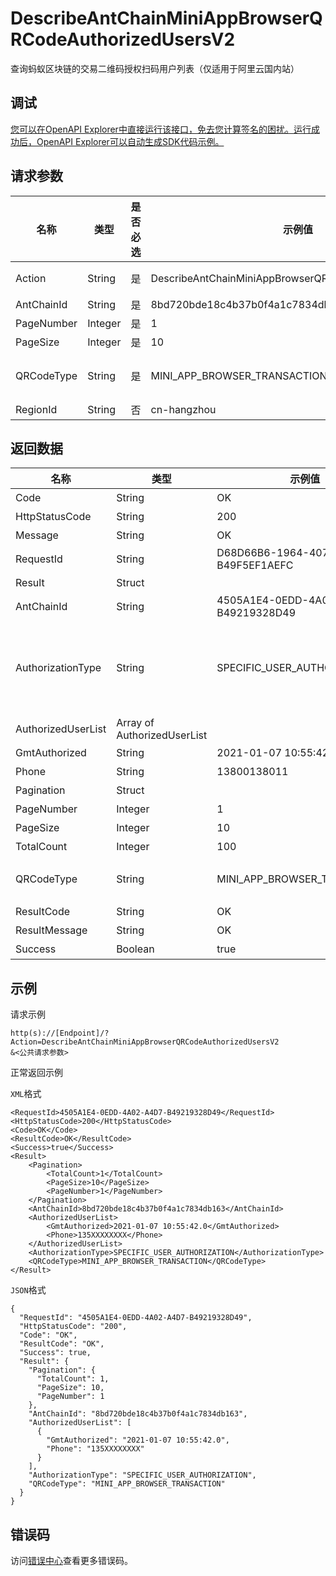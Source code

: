 # DescribeAntChainMiniAppBrowserQRCodeAuthorizedUsersV2

查询蚂蚁区块链的交易二维码授权扫码用户列表（仅适用于阿里云国内站）

## 调试

[您可以在OpenAPI Explorer中直接运行该接口，免去您计算签名的困扰。运行成功后，OpenAPI Explorer可以自动生成SDK代码示例。](https://api.aliyun.com/#product=Baas&api=DescribeAntChainMiniAppBrowserQRCodeAuthorizedUsersV2&type=RPC&version=2018-12-21)

## 请求参数

|名称|类型|是否必选|示例值|描述|
|--|--|----|---|--|
|Action|String|是|DescribeAntChainMiniAppBrowserQRCodeAuthorizedUsersV2|系统规定参数。取值：DescribeAntChainMiniAppBrowserQRCodeAuthorizedUsersV2。 |
|AntChainId|String|是|8bd720bde18c4b37b0f4a1c7834db163|区块链ID |
|PageNumber|Integer|是|1|页面编号，从1开始 |
|PageSize|Integer|是|10|每页显示条例数 |
|QRCodeType|String|是|MINI\_APP\_BROWSER\_TRANSACTION|二维码类型，当前可以选值为 MINI\_APP\_BROWSER\_TRANSACTION 代表支付宝小程序区块链浏览器。 |
|RegionId|String|否|cn-hangzhou|地域ID，限制cn-hangzhou |

## 返回数据

|名称|类型|示例值|描述|
|--|--|---|--|
|Code|String|OK|返回码 |
|HttpStatusCode|String|200|请求返回码 |
|Message|String|OK|请求消息 |
|RequestId|String|D68D66B6-1964-4073-8714-B49F5EF1AEFC|请求ID |
|Result|Struct| |请求结果 |
|AntChainId|String|4505A1E4-0EDD-4A02-A4D7-B49219328D49|区块链ID |
|AuthorizationType|String|SPECIFIC\_USER\_AUTHORIZATION|授权类型， 当前可选值为 ALL\_USER\_AUTHORIZATION 代表授权所有用户，SPECIFIC\_USER\_AUTHORIZATION 代表授权部分用户，UNAUTHORIZED 代表未授权 |
|AuthorizedUserList|Array of AuthorizedUserList| |授权用户列表 |
|GmtAuthorized|String|2021-01-07 10:55:42|授权时间 |
|Phone|String|13800138011|被授权手机号 |
|Pagination|Struct| |分页情况 |
|PageNumber|Integer|1|页面编号，从1开始 |
|PageSize|Integer|10|每页显示条例数 |
|TotalCount|Integer|100|总授权用户数 |
|QRCodeType|String|MINI\_APP\_BROWSER\_TRANSACTION|二维码类型，当前可以选值为 MINI\_APP\_BROWSER\_TRANSACTION 代表支付宝小程序区块链浏览器。 |
|ResultCode|String|OK|结果码 |
|ResultMessage|String|OK|结果消息 |
|Success|Boolean|true|结果状态 |

## 示例

请求示例

```
http(s)://[Endpoint]/?Action=DescribeAntChainMiniAppBrowserQRCodeAuthorizedUsersV2
&<公共请求参数>
```

正常返回示例

`XML`格式

```
<RequestId>4505A1E4-0EDD-4A02-A4D7-B49219328D49</RequestId>
<HttpStatusCode>200</HttpStatusCode>
<Code>OK</Code>
<ResultCode>OK</ResultCode>
<Success>true</Success>
<Result>
    <Pagination>
        <TotalCount>1</TotalCount>
        <PageSize>10</PageSize>
        <PageNumber>1</PageNumber>
    </Pagination>
    <AntChainId>8bd720bde18c4b37b0f4a1c7834db163</AntChainId>
    <AuthorizedUserList>
        <GmtAuthorized>2021-01-07 10:55:42.0</GmtAuthorized>
        <Phone>135XXXXXXXX</Phone>
    </AuthorizedUserList>
    <AuthorizationType>SPECIFIC_USER_AUTHORIZATION</AuthorizationType>
    <QRCodeType>MINI_APP_BROWSER_TRANSACTION</QRCodeType>
</Result>
```

`JSON`格式

```
{
  "RequestId": "4505A1E4-0EDD-4A02-A4D7-B49219328D49",
  "HttpStatusCode": "200",
  "Code": "OK",
  "ResultCode": "OK",
  "Success": true,
  "Result": {
    "Pagination": {
      "TotalCount": 1,
      "PageSize": 10,
      "PageNumber": 1
    },
    "AntChainId": "8bd720bde18c4b37b0f4a1c7834db163",
    "AuthorizedUserList": [
      {
        "GmtAuthorized": "2021-01-07 10:55:42.0",
        "Phone": "135XXXXXXXX"
      }
    ],
    "AuthorizationType": "SPECIFIC_USER_AUTHORIZATION",
    "QRCodeType": "MINI_APP_BROWSER_TRANSACTION"
  }
}
```

## 错误码

访问[错误中心](https://error-center.aliyun.com/status/product/Baas)查看更多错误码。

